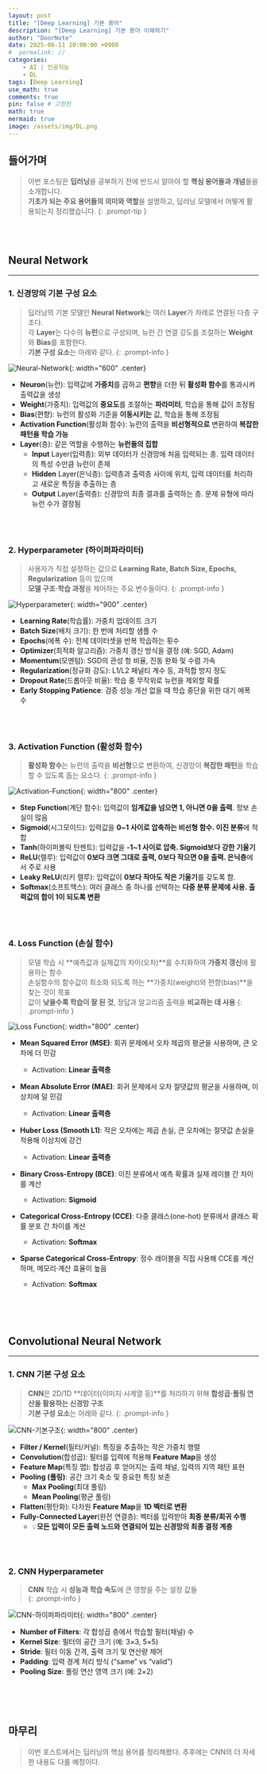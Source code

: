 ```yaml
---
layout: post
title: "[Deep Learning] 기본 용어"
description: "[Deep Learning] 기본 용어 이해하기"
author: "DoorNote"
date: 2025-06-11 10:00:00 +0900
#  permalink: //
categories:
    - AI | 인공지능
    - DL
tags: [Deep Learning]
use_math: true
comments: true
pin: false # 고정핀
math: true
mermaid: true
image: /assets/img/DL.png
---
```


## 들어가며

> 이번 포스팅은 **딥러닝**을 공부하기 전에 반드시 알아야 할 **핵심 용어들과 개념**들을 소개합니다.  
> **기초가 되는 주요 용어들의 의미와 역할**을 설명하고, 딥러닝 모델에서 어떻게 활용되는지 정리했습니다.
{: .prompt-tip }

<br>
<br>

## Neural Network

---

### 1. 신경망의 기본 구성 요소

> 딥러닝의 기본 모델인 **Neural Network**는 여러 **Layer**가 차례로 연결된 다층 구조다.  
> 각 **Layer**는 다수의 **뉴런**으로 구성되며, 뉴런 간 연결 강도를 조절하는 **Weight**와 **Bias**를 포함한다.  
> **기본 구성 요소**는 아래와 같다.
{: .prompt-info }

![Neural-Network](/assets/img/DL-1.png){: width="600" .center}

- **Neuron**(뉴런): 입력값에 **가중치**를 곱하고 **편향**을 더한 뒤 **활성화 함수**를 통과시켜 출력값을 생성
- **Weight**(가중치): 입력값의 **중요도**를 조절하는 **파라미터**, 학습을 통해 값이 조정됨
- **Bias**(편향): 뉴런의 활성화 기준을 **이동시키는** 값, 학습을 통해 조정됨
- **Activation Function**(활성화 함수): 뉴런의 출력을 **비선형적으로** 변환하여 **복잡한 패턴을 학습 가능**
- **Layer**(층): 같은 역할을 수행하는 **뉴런들의 집합**
  - **Input** Layer(입력층): 외부 데이터가 신경망에 처음 입력되는 층. 입력 데이터의 특성 수만큼 뉴런이 존재
  - **Hidden** Layer(은닉층): 입력층과 출력층 사이에 위치, 입력 데이터를 처리하고 새로운 특징을 추출하는 층
  - **Output** Layer(출력층): 신경망의 최종 결과를 출력하는 층. 문제 유형에 따라 뉴런 수가 결정됨

<br>
<br>

### 2. Hyperparameter (하이퍼파라미터)

> 사용자가 직접 설정하는 값으로 **Learning Rate, Batch Size, Epochs, Regularization** 등이 있으며  
> **모델 구조·학습 과정**을 제어하는 주요 변수들이다.
{: .prompt-info }

![Hyperparameter](/assets/img/DL-2.png){: width="900" .center}

- **Learning Rate**(학습률): 가중치 업데이트 크기  
- **Batch Size**(배치 크기): 한 번에 처리할 샘플 수  
- **Epochs**(에폭 수): 전체 데이터셋을 반복 학습하는 횟수  
- **Optimizer**(최적화 알고리즘): 가중치 갱신 방식을 결정 (예: SGD, Adam)  
- **Momentum**(모멘텀): SGD의 관성 항 비율, 진동 완화 및 수렴 가속  
- **Regularization**(정규화 강도): L1/L2 페널티 계수 등, 과적합 방지 정도  
- **Dropout Rate**(드롭아웃 비율): 학습 중 무작위로 뉴런을 제외할 확률  
- **Early Stopping Patience**: 검증 성능 개선 없을 때 학습 중단을 위한 대기 에폭 수

<br>
<br>

### 3. Activation Function (활성화 함수)

> **활성화 함수**는 뉴런의 출력을 **비선형**으로 변환하여, 신경망이 **복잡한 패턴**을 학습할 수 있도록 돕는 요소다.
{: .prompt-info }

![Activation-Function](/assets/img/DL-3.png){: width="800" .center}

- **Step Function**(계단 함수): 입력값이 **임계값을 넘으면 1, 아니면 0을 출력**. 정보 손실이 많음
- **Sigmoid**(시그모이드): 입력값을 **0~1 사이로 압축하는 비선형 함수. 이진 분류**에 적합
- **Tanh**(하이퍼볼릭 탄젠트): 입력값을 **-1~1 사이로 압축. Sigmoid보다 강한 기울기**
- **ReLU**(렐루): 입력값이 **0보다 크면 그대로 출력, 0보다 작으면 0을 출력. 은닉층**에서 주로 사용
- **Leaky ReLU**(리키 렐루): 입력값이 **0보다 작아도 작은 기울기**를 갖도록 함.
- **Softmax**(소프트맥스): 여러 클래스 중 하나를 선택하는 **다중 분류 문제에 사용. 출력값의 합이 1이 되도록 변환**

<br>
<br>

### 4. Loss Function (손실 함수)

> 모델 학습 시 **예측값과 실제값의 차이(오차)**를 수치화하여 **가중치 갱신**에 활용하는 함수  
> 손실함수의 함수값이 최소화 되도록 하는 **가중치(weight)와 편향(bias)**을 찾는 것이 목표  
> 값이 **낮을수록 학습이 잘 된 것**, 정답과 알고리즘 출력을 **비교하는 데 사용**
{: .prompt-info }

![Loss Function](/assets/img/Loss-Function.png){: width="800" .center}

- **Mean Squared Error (MSE)**: 회귀 문제에서 오차 제곱의 평균을 사용하며, 큰 오차에 더 민감  
  - Activation: **Linear 출력층**

- **Mean Absolute Error (MAE)**: 회귀 문제에서 오차 절댓값의 평균을 사용하며, 이상치에 덜 민감  
  - Activation: **Linear 출력층**

- **Huber Loss (Smooth L1)**: 작은 오차에는 제곱 손실, 큰 오차에는 절댓값 손실을 적용해 이상치에 강건  
  - Activation: **Linear 출력층**

- **Binary Cross-Entropy (BCE)**: 이진 분류에서 예측 확률과 실제 레이블 간 차이를 계산  
  - Activation: **Sigmoid**

- **Categorical Cross-Entropy (CCE)**: 다중 클래스(one-hot) 분류에서 클래스 확률 분포 간 차이를 계산  
  - Activation: **Softmax**

- **Sparse Categorical Cross-Entropy**: 정수 레이블을 직접 사용해 CCE를 계산하며, 메모리·계산 효율이 높음  
  - Activation: **Softmax**

<br>
<br>
<br>

## Convolutional Neural Network

---

### 1. CNN 기본 구성 요소

> **CNN**은 2D/1D **데이터(이미지·시계열 등)**를 처리하기 위해 **합성곱·풀링 연산을 활용하는 신경망 구조**  
> **기본 구성 요소**는 아래와 같다.
{: .prompt-info }

![CNN-기본구조](/assets/img/CNN-기본구조.png){: width="800" .center}

- **Filter / Kernel**(필터/커널): 특징을 추출하는 작은 가중치 행렬  
- **Convolution**(합성곱): 필터를 입력에 적용해 **Feature Map**을 생성  
- **Feature Map**(특징 맵): 합성곱 후 얻어지는 출력 채널, 입력의 지역 패턴 표현  
- **Pooling (풀링)**: 공간 크기 축소 및 중요한 특징 보존  
  - **Max Pooling**(최대 풀링)  
  - **Mean Pooling**(평균 풀링)  
- **Flatten**(평탄화): 다차원 **Feature Map**을 **1D 벡터로 변환** 
- **Fully-Connected Layer**(완전 연결층): 벡터를 입력받아 **최종 분류/회귀 수행**
  - 💡**모든 입력이 모든 출력 노드와 연결되어 있는 신경망의 최종 결정 계층**

<br>
<br>

### 2. CNN Hyperparameter

> **CNN** 학습 시 **성능과 학습 속도**에 큰 영향을 주는 설정 값들  
{: .prompt-info }

![CNN-하이퍼파라미터](/assets/img/CNN-하이퍼파라미터.png){: width="800" .center}

- **Number of Filters**: 각 합성곱 층에서 학습할 필터(채널) 수
- **Kernel Size**: 필터의 공간 크기 (예: 3×3, 5×5)  
- **Stride**: 필터 이동 간격, 출력 크기 및 연산량 제어  
- **Padding**: 입력 경계 처리 방식 (“same” vs “valid”)  
- **Pooling Size**: 풀링 연산 영역 크기 (예: 2×2) 

<br>
<br>
<br>

## 마무리

> 이번 포스트에서는 딥러닝의 핵심 용어를 정리해봤다. 추후에는 CNN의 더 자세한 내용도 다룰 예정이다.